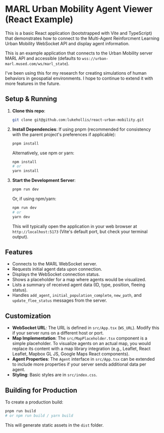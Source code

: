 # MARL Urban Mobility Agent Viewer (React Example)

This is a basic React application (bootstrapped with Vite and TypeScript) that demonstrates how to connect to the Multi-Agent Reinforcment Learning Urban Mobility WebSocket API and display agent information.

This is an example application that connects to the Urban Mobility server MARL API and accessible (defaults to `wss://urban-marl.mused.com/ws/marl_state`).

I've been using this for my research for creating simulations of human behaviors in geospatial environments. I hope to continue to extend it with more features in the future. 


## Setup & Running

1.  **Clone this repo**:
    ```bash
    git clone git@github.com:lukehollis/react-urban-mobility.git
    ```

2.  **Install Dependencies**:
    If using pnpm (recommended for consistency with the parent project's preferences if applicable):
    ```bash
    pnpm install
    ```
    Alternatively, use npm or yarn:
    ```bash
    npm install
    # or
    yarn install
    ```

3.  **Start the Development Server**:
    ```bash
    pnpm run dev
    ```
    Or, if using npm/yarn:
    ```bash
    npm run dev
    # or
    yarn dev
    ```
    This will typically open the application in your web browser at `http://localhost:5173` (Vite's default port, but check your terminal output).

## Features

*   Connects to the MARL WebSocket server.
*   Requests initial agent data upon connection.
*   Displays the WebSocket connection status.
*   Shows a placeholder for a map where agents would be visualized.
*   Lists a summary of received agent data (ID, type, position, fleeing status).
*   Handles `add_agent`, `initial_population_complete`, `new_path`, and `update_flee_status` messages from the server.

## Customization

*   **WebSocket URL**: The URL is defined in `src/App.tsx` (`WS_URL`). Modify this if your server runs on a different host or port.
*   **Map Implementation**: The `src/MapPlaceholder.tsx` component is a simple placeholder. To visualize agents on an actual map, you would replace its content with a map library integration (e.g., Leaflet, React Leaflet, Mapbox GL JS, Google Maps React components).
*   **Agent Properties**: The `Agent` interface in `src/App.tsx` can be extended to include more properties if your server sends additional data per agent.
*   **Styling**: Basic styles are in `src/index.css`.

## Building for Production

To create a production build:
```bash
pnpm run build
# or npm run build / yarn build
```
This will generate static assets in the `dist` folder. 